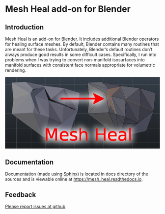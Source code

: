 # Mesh Heal add-on for Blender

## Introduction

Mesh Heal is an add-on for [Blender](https://www.blender.org/). It
includes additional Blender operators for healing surface meshes. By
default, Blender contains many routines that are meant for these
tasks. Unfortunately, Blender’s default routines don’t always produce
good results in some difficult cases. Specifically, I run into
problems when I was trying to convert non-manifold isosurfaces into
manifold surfaces with consistent face normals appropriate for
volumetric rendering.

<p align="center">
<img src="docs/images/mesh_heal_title.png">
</p>

## Documentation

Documentation (made using [Sphinx](https://www.sphinx-doc.org/en/master/))
is located in docs directory of the sources and is viewable online at
https://mesh_heal.readthedocs.io.

## Feedback

[Please report issues at github](https://github.com/tkeskita/mesh_heal/issues)  

